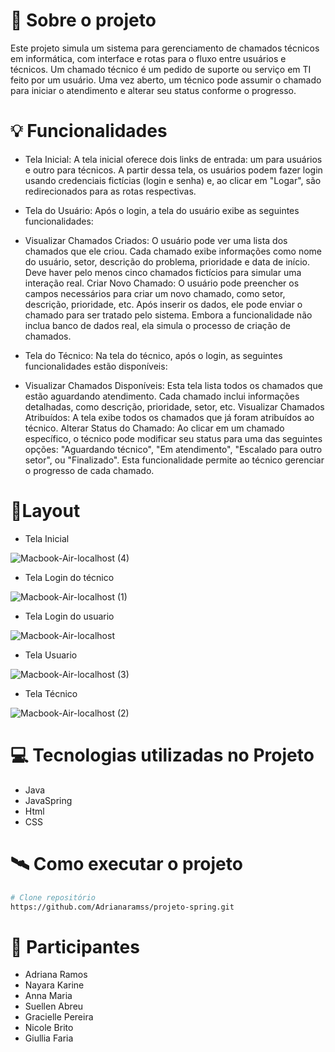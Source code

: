 # 📖 Sobre o projeto
Este projeto simula um sistema para gerenciamento de chamados técnicos em informática, com interface e rotas para o fluxo entre usuários e técnicos. Um chamado técnico é um pedido de suporte ou serviço em TI feito por um usuário. Uma vez aberto, um técnico pode assumir o chamado para iniciar o atendimento e alterar seu status conforme o progresso.
# 💡 Funcionalidades
- Tela Inicial:
A tela inicial oferece dois links de entrada: um para usuários e outro para técnicos. A partir dessa tela, os usuários podem fazer login usando credenciais fictícias (login e senha) e, ao clicar em "Logar", são redirecionados para as rotas respectivas.

- Tela do Usuário:
Após o login, a tela do usuário exibe as seguintes funcionalidades:

- Visualizar Chamados Criados: O usuário pode ver uma lista dos chamados que ele criou. Cada chamado exibe informações como nome do usuário, setor, descrição do problema, prioridade e data de início. Deve haver pelo menos cinco chamados fictícios para simular uma interação real.
Criar Novo Chamado: O usuário pode preencher os campos necessários para criar um novo chamado, como setor, descrição, prioridade, etc. Após inserir os dados, ele pode enviar o chamado para ser tratado pelo sistema. Embora a funcionalidade não inclua banco de dados real, ela simula o processo de criação de chamados.
- Tela do Técnico:
Na tela do técnico, após o login, as seguintes funcionalidades estão disponíveis:

- Visualizar Chamados Disponíveis: Esta tela lista todos os chamados que estão aguardando atendimento. Cada chamado inclui informações detalhadas, como descrição, prioridade, setor, etc.
Visualizar Chamados Atribuídos: A tela exibe todos os chamados que já foram atribuídos ao técnico.
Alterar Status do Chamado: Ao clicar em um chamado específico, o técnico pode modificar seu status para uma das seguintes opções: "Aguardando técnico", "Em atendimento", "Escalado para outro setor", ou "Finalizado". Esta funcionalidade permite ao técnico gerenciar o progresso de cada chamado.



# 📱Layout

- Tela Inicial
  
![Macbook-Air-localhost (4)](https://github.com/Adrianaramss/projeto-spring/assets/111310311/43eec309-56fe-4e71-ad60-27490800fe6b)


- Tela Login do técnico
  
![Macbook-Air-localhost (1)](https://github.com/Adrianaramss/projeto-spring/assets/111310311/c8f0077c-35b2-443a-a216-f7d2fcb17019)


- Tela Login do usuario
  
![Macbook-Air-localhost](https://github.com/Adrianaramss/projeto-spring/assets/111310311/8f1778bb-2604-4126-b2ee-b5fa9170a859)

- Tela Usuario
  
![Macbook-Air-localhost (3)](https://github.com/Adrianaramss/projeto-spring/assets/111310311/21e69895-6cfe-483c-b7c2-e6b6e3e8bc3a)


- Tela Técnico
  
![Macbook-Air-localhost (2)](https://github.com/Adrianaramss/projeto-spring/assets/111310311/80cb6b07-2cec-427b-ab70-8e5d5fb9ef0c)


# 💻 Tecnologias utilizadas no Projeto

- Java
- JavaSpring
- Html
- CSS

# 🛰 Como executar o projeto 
```bash
# Clone repositório
https://github.com/Adrianaramss/projeto-spring.git
```

# 🤝 Participantes 
- Adriana Ramos   
- Nayara Karine     
- Anna Maria
- Suellen Abreu
- Gracielle Pereira
- Nicole Brito
- Giullia Faria



